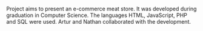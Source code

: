 Project aims to present an e-commerce meat store. It was developed during graduation in Computer Science. The languages HTML, JavaScript, PHP and SQL were used. Artur and Nathan collaborated with the development.
